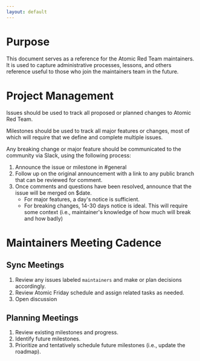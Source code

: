 ```yaml
---
layout: default
---
```


# Purpose
This document serves as a reference for the Atomic Red Team maintainers. It is used to capture administrative processes, lessons, and others reference useful to those who join the maintainers team in the future. 

# Project Management 
Issues should be used to track all proposed or planned changes to Atomic Red Team. 

Milestones should be used to track all major features or changes, most of which will require that we define and complete multiple issues.

Any breaking change or major feature should be communicated to the community via Slack, using the following process:

1. Announce the issue or milestone in #general
2. Follow up on the original announcement with a link to any public branch that can be reviewed for comment.
3. Once comments and questions have been resolved, announce that the issue will be merged on $date.
    * For major features, a day's notice is sufficient. 
    * For breaking changes, 14-30 days notice is ideal. This will require some context (i.e., maintainer's knowledge of how much will break and how badly)

# Maintainers Meeting Cadence

## Sync Meetings
1. Review any issues labeled `maintainers` and make or plan decisions accordingly.
2. Review Atomic Friday schedule and assign related tasks as needed.
2. Open discussion

## Planning Meetings
1. Review existing milestones and progress.
2. Identify future milestones.
3. Prioritize and tentatively schedule future milestones (i.e., update the roadmap).
